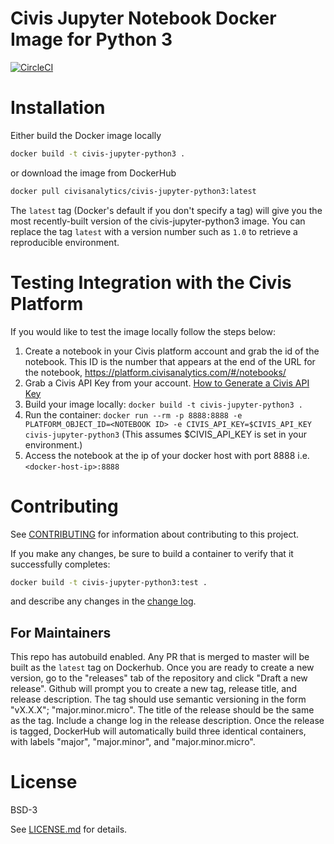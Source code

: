 # Civis Jupyter Notebook Docker Image for Python 3
[![CircleCI](https://circleci.com/gh/civisanalytics/civis-jupyter-python3/tree/master.svg?style=svg)](https://circleci.com/gh/civisanalytics/civis-jupyter-python3/tree/master)

# Installation

Either build the Docker image locally
```bash
docker build -t civis-jupyter-python3 .
```

or download the image from DockerHub
```bash
docker pull civisanalytics/civis-jupyter-python3:latest
```

The `latest` tag (Docker's default if you don't specify a tag)
will give you the most recently-built version of the civis-jupyter-python3
image. You can replace the tag `latest` with a version number such as `1.0`
to retrieve a reproducible environment.

# Testing Integration with the Civis Platform

If you would like to test the image locally follow the steps below:

1. Create a notebook in your Civis platform account and grab the id of the notebook. This ID is the number that appears at the end of the URL for the notebook, https://platform.civisanalytics.com/#/notebooks/<NOTEBOOK ID>
2. Grab a Civis API Key from your account. [How to Generate a Civis API Key](https://civis.zendesk.com/hc/en-us/articles/216341583-Generating-an-API-Key)
3. Build your image locally: ```docker build -t civis-jupyter-python3 .```
4. Run the container: ```docker run --rm -p 8888:8888 -e PLATFORM_OBJECT_ID=<NOTEBOOK ID> -e CIVIS_API_KEY=$CIVIS_API_KEY civis-jupyter-python3``` (This assumes $CIVIS_API_KEY is set in your environment.)
5. Access the notebook at the ip of your docker host with port 8888 i.e. ```<docker-host-ip>:8888```

# Contributing

See [CONTRIBUTING](CONTRIBUTING.md) for information about contributing to this project.

If you make any changes, be sure to build a container to verify that it successfully completes:
```bash
docker build -t civis-jupyter-python3:test .
```
and describe any changes in the [change log](CHANGELOG.md).

## For Maintainers

This repo has autobuild enabled. Any PR that is merged to master will
be built as the `latest` tag on Dockerhub.
Once you are ready to create a new version, go to the "releases" tab of the repository and click
"Draft a new release". Github will prompt you to create a new tag, release title, and release
description. The tag should use semantic versioning in the form "vX.X.X"; "major.minor.micro".
The title of the release should be the same as the tag. Include a change log in the release description.
Once the release is tagged, DockerHub will automatically build three identical containers, with labels
"major", "major.minor", and "major.minor.micro".

# License

BSD-3

See [LICENSE.md](LICENSE.md) for details.
